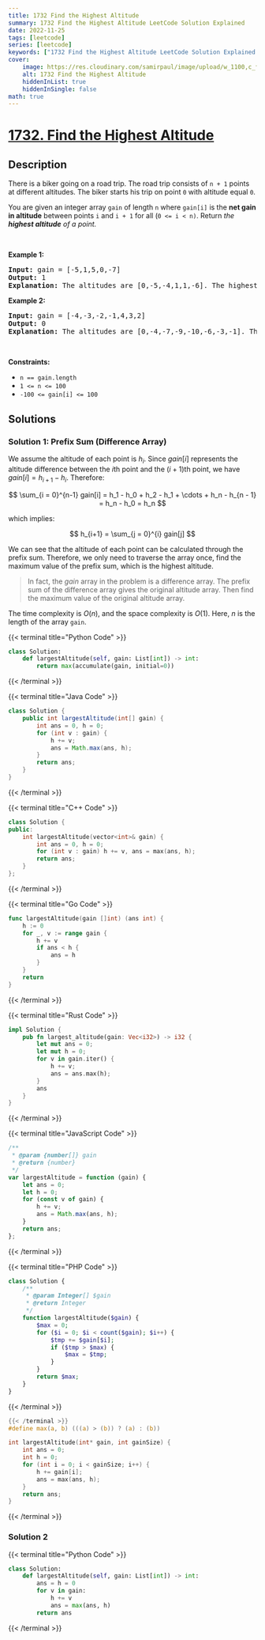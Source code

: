 ```yaml
---
title: 1732 Find the Highest Altitude
summary: 1732 Find the Highest Altitude LeetCode Solution Explained
date: 2022-11-25
tags: [leetcode]
series: [leetcode]
keywords: ["1732 Find the Highest Altitude LeetCode Solution Explained in all languages", "1732 Find the Highest Altitude", "LeetCode", "leetcode solution in Python3 C++ Java Go PHP Ruby Swift TypeScript Rust C# JavaScript C", "GeeksforGeeks", "InterviewBit", "Coding Ninjas", "HackerRank", "HackerEarth", "CodeChef", "TopCoder", "AlgoExpert", "freeCodeCamp", "Codeforces", "GitHub", "AtCoder", "Samir Paul"]
cover:
    image: https://res.cloudinary.com/samirpaul/image/upload/w_1100,c_fit,co_rgb:FFFFFF,l_text:Arial_75_bold:1732 Find the Highest Altitude - Solution Explained/problem-solving.webp
    alt: 1732 Find the Highest Altitude
    hiddenInList: true
    hiddenInSingle: false
math: true
---
```



# [1732. Find the Highest Altitude](https://leetcode.com/problems/find-the-highest-altitude)


## Description

<p>There is a biker going on a road trip. The road trip consists of <code>n + 1</code> points at different altitudes. The biker starts his trip on point <code>0</code> with altitude equal <code>0</code>.</p>

<p>You are given an integer array <code>gain</code> of length <code>n</code> where <code>gain[i]</code> is the <strong>net gain in altitude</strong> between points <code>i</code>​​​​​​ and <code>i + 1</code> for all (<code>0 &lt;= i &lt; n)</code>. Return <em>the <strong>highest altitude</strong> of a point.</em></p>

<p>&nbsp;</p>
<p><strong class="example">Example 1:</strong></p>

<pre>
<strong>Input:</strong> gain = [-5,1,5,0,-7]
<strong>Output:</strong> 1
<strong>Explanation:</strong> The altitudes are [0,-5,-4,1,1,-6]. The highest is 1.
</pre>

<p><strong class="example">Example 2:</strong></p>

<pre>
<strong>Input:</strong> gain = [-4,-3,-2,-1,4,3,2]
<strong>Output:</strong> 0
<strong>Explanation:</strong> The altitudes are [0,-4,-7,-9,-10,-6,-3,-1]. The highest is 0.
</pre>

<p>&nbsp;</p>
<p><strong>Constraints:</strong></p>

<ul>
	<li><code>n == gain.length</code></li>
	<li><code>1 &lt;= n &lt;= 100</code></li>
	<li><code>-100 &lt;= gain[i] &lt;= 100</code></li>
</ul>

## Solutions

### Solution 1: Prefix Sum (Difference Array)

We assume the altitude of each point is $h_i$. Since $gain[i]$ represents the altitude difference between the $i$th point and the $(i + 1)$th point, we have $gain[i] = h_{i + 1} - h_i$. Therefore:

$$
\sum_{i = 0}^{n-1} gain[i] = h_1 - h_0 + h_2 - h_1 + \cdots + h_n - h_{n - 1} = h_n - h_0 = h_n
$$

which implies:

$$
h_{i+1} = \sum_{j = 0}^{i} gain[j]
$$

We can see that the altitude of each point can be calculated through the prefix sum. Therefore, we only need to traverse the array once, find the maximum value of the prefix sum, which is the highest altitude.

> In fact, the $gain$ array in the problem is a difference array. The prefix sum of the difference array gives the original altitude array. Then find the maximum value of the original altitude array.

The time complexity is $O(n)$, and the space complexity is $O(1)$. Here, $n$ is the length of the array `gain`.

<!-- tabs:start -->

{{< terminal title="Python Code" >}}
```python
class Solution:
    def largestAltitude(self, gain: List[int]) -> int:
        return max(accumulate(gain, initial=0))
```
{{< /terminal >}}

{{< terminal title="Java Code" >}}
```java
class Solution {
    public int largestAltitude(int[] gain) {
        int ans = 0, h = 0;
        for (int v : gain) {
            h += v;
            ans = Math.max(ans, h);
        }
        return ans;
    }
}
```
{{< /terminal >}}

{{< terminal title="C++ Code" >}}
```cpp
class Solution {
public:
    int largestAltitude(vector<int>& gain) {
        int ans = 0, h = 0;
        for (int v : gain) h += v, ans = max(ans, h);
        return ans;
    }
};
```
{{< /terminal >}}

{{< terminal title="Go Code" >}}
```go
func largestAltitude(gain []int) (ans int) {
	h := 0
	for _, v := range gain {
		h += v
		if ans < h {
			ans = h
		}
	}
	return
}
```
{{< /terminal >}}

{{< terminal title="Rust Code" >}}
```rust
impl Solution {
    pub fn largest_altitude(gain: Vec<i32>) -> i32 {
        let mut ans = 0;
        let mut h = 0;
        for v in gain.iter() {
            h += v;
            ans = ans.max(h);
        }
        ans
    }
}
```
{{< /terminal >}}

{{< terminal title="JavaScript Code" >}}
```js
/**
 * @param {number[]} gain
 * @return {number}
 */
var largestAltitude = function (gain) {
    let ans = 0;
    let h = 0;
    for (const v of gain) {
        h += v;
        ans = Math.max(ans, h);
    }
    return ans;
};
```
{{< /terminal >}}

{{< terminal title="PHP Code" >}}
```php
class Solution {
    /**
     * @param Integer[] $gain
     * @return Integer
     */
    function largestAltitude($gain) {
        $max = 0;
        for ($i = 0; $i < count($gain); $i++) {
            $tmp += $gain[$i];
            if ($tmp > $max) {
                $max = $tmp;
            }
        }
        return $max;
    }
}
```
{{< /terminal >}}

```c
{{< /terminal >}}
#define max(a, b) (((a) > (b)) ? (a) : (b))

int largestAltitude(int* gain, int gainSize) {
    int ans = 0;
    int h = 0;
    for (int i = 0; i < gainSize; i++) {
        h += gain[i];
        ans = max(ans, h);
    }
    return ans;
}
```
{{< /terminal >}}

<!-- tabs:end -->

### Solution 2

<!-- tabs:start -->

{{< terminal title="Python Code" >}}
```python
class Solution:
    def largestAltitude(self, gain: List[int]) -> int:
        ans = h = 0
        for v in gain:
            h += v
            ans = max(ans, h)
        return ans
```
{{< /terminal >}}

<!-- tabs:end -->

<!-- end -->
